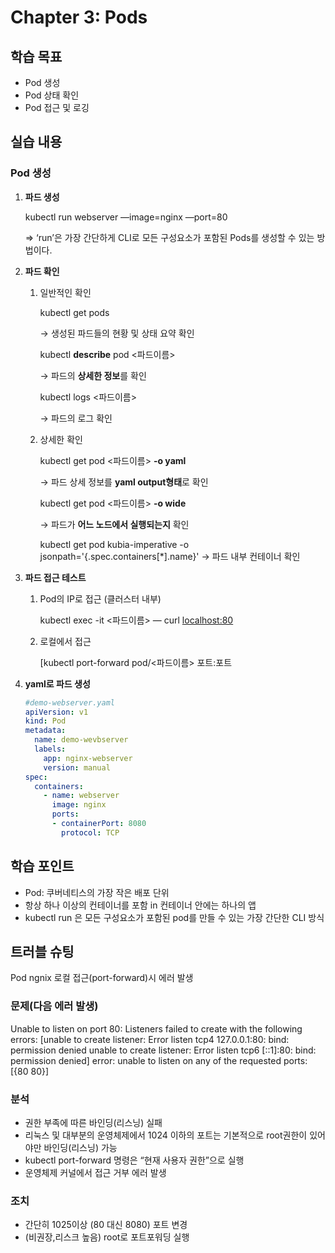 # Chapter 3: Pods
## 학습 목표
- Pod 생성
- Pod 상태 확인
- Pod 접근 및 로깅

## 실습 내용

### Pod 생성

1. **파드 생성**
    
    kubectl run webserver —image=nginx —port=80
    
    ⇒ ‘run’은 가장 간단하게 CLI로 모든 구성요소가 포함된 Pods를 생성할 수 있는 방법이다.
    

2. **파드 확인**
    1. 일반적인 확인
        
        kubectl get pods
        
        → 생성된 파드들의 현황 및 상태 요약 확인
        
        kubectl **describe** pod <파드이름> 
        
        → 파드의 **상세한 정보**를 확인
        
        kubectl logs <파드이름>
        
        → 파드의 로그 확인
        
    2. 상세한 확인
        
        kubectl get pod <파드이름> **-o yaml**
        
        → 파드 상세 정보를 **yaml output형태**로 확인
        
        kubectl get pod <파드이름> **-o wide**
        
        → 파드가 **어느 노드에서 실행되는지** 확인
        
        kubectl get pod kubia-imperative -o jsonpath='{.spec.containers[*].name}'
        → 파드 내부 컨테이너 확인
        

3. **파드 접근 테스트**
    1. Pod의 IP로 접근 (클러스터 내부)
        
        kubectl exec -it <파드이름> — curl [localhost:80](http://localhost:80)
        
    2. 로컬에서 접근
        
        [kubectl port-forward pod/<파드이름> 포트:포트
        
    
2. **yaml로 파드 생성**
    
    ```yaml
    #demo-webserver.yaml
    apiVersion: v1
    kind: Pod
    metadata:
      name: demo-wevbserver
      labels:
        app: nginx-webserver
        version: manual
    spec:
      containers:
        - name: webserver
          image: nginx
          ports:
          - containerPort: 8080
            protocol: TCP
    ```

## 학습 포인트
- Pod: 쿠버네티스의 가장 작은 배포 단위
- 항상 하나 이상의 컨테이너를 포함 in 컨테이너 안에는 하나의 앱
- kubectl run 은 모든 구성요소가 포함된 pod를 만들 수 있는 가장 간단한 CLI 방식

## 트러블 슈팅
Pod ngnix 로컬 접근(port-forward)시 에러 발생
### 문제(다음 에러 발생)
Unable to listen on port 80: Listeners failed to create with the following errors: [unable to create listener: Error listen tcp4 127.0.0.1:80: bind: permission denied unable to create listener: Error listen tcp6 [::1]:80: bind: permission denied]
error: unable to listen on any of the requested ports: [{80 80}]
### 분석
- 권한 부족에 따른 바인딩(리스닝) 실패
- 리눅스 및 대부분의 운영체제에서 1024 이하의 포트는 기본적으로 root권한이 있어야만 바인딩(리스닝) 가능
- kubectl port-forward 명령은 “현재 사용자 권한”으로 실행
- 운영체제 커널에서 접근 거부 에러 발생
### 조치
- 간단히 1025이상 (80 대신 8080) 포트 변경
- (비권장,리스크 높음) root로 포트포워딩 실행



